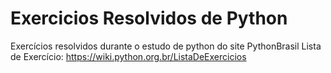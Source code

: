 # Exercicios Resolvidos de Python
 Exercícios resolvidos durante o estudo de python do site PythonBrasil
 Lista de Exercício: https://wiki.python.org.br/ListaDeExercicios
